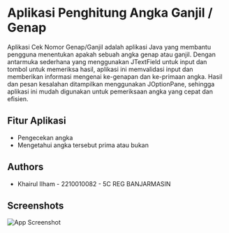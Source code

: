 
# Aplikasi Penghitung Angka Ganjil / Genap

Aplikasi Cek Nomor Genap/Ganjil adalah aplikasi Java yang membantu pengguna menentukan apakah sebuah angka genap atau ganjil. Dengan antarmuka sederhana yang menggunakan JTextField untuk input dan tombol untuk memeriksa hasil, aplikasi ini memvalidasi input dan memberikan informasi mengenai ke-genapan dan ke-primaan angka. Hasil dan pesan kesalahan ditampilkan menggunakan JOptionPane, sehingga aplikasi ini mudah digunakan untuk pemeriksaan angka yang cepat dan efisien.



## Fitur Aplikasi

- Pengecekan angka
- Mengetahui angka tersebut prima atau bukan



## Authors

- Khairul Ilham - 2210010082 - 5C REG BANJARMASIN


## Screenshots

![App Screenshot]()

